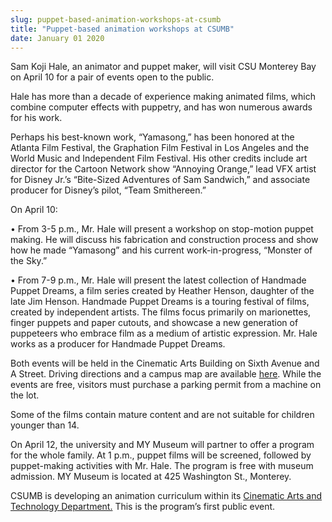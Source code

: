 ```yaml
---
slug: puppet-based-animation-workshops-at-csumb
title: "Puppet-based animation workshops at CSUMB"
date: January 01 2020
---
```


<p>Sam Koji Hale, an animator and puppet maker, will visit CSU Monterey Bay on April 10 for a pair of events open to the public.
</p><p>Hale has more than a decade of experience making animated films, which combine computer effects with puppetry, and has won numerous awards for his work.
</p><p>Perhaps his best-known work, “Yamasong,” has been honored at the Atlanta Film Festival, the Graphation Film Festival in Los Angeles and the World Music and Independent Film Festival. His other credits include art director for the Cartoon Network show “Annoying Orange,” lead VFX artist for Disney Jr.’s “Bite-Sized Adventures of Sam Sandwich,” and associate producer for Disney’s pilot, “Team Smithereen.”
</p><p>On April 10:
</p><p>• From 3-5 p.m., Mr. Hale will present a workshop on stop-motion puppet making. He will discuss his fabrication and construction process and show how he made “Yamasong” and his current work-in-progress, “Monster of the Sky.”
</p><p>• From 7-9 p.m., Mr. Hale will present the latest collection of Handmade Puppet Dreams, a film series created by Heather Henson, daughter of the late Jim Henson. Handmade Puppet Dreams is a touring festival of films, created by independent artists. The films focus primarily on marionettes, finger puppets and paper cutouts, and showcase a new generation of puppeteers who embrace film as a medium of artistic expression. Mr. Hale works as a producer for Handmade Puppet Dreams.
</p><p>Both events will be held in the Cinematic Arts Building on Sixth Avenue and A Street. Driving directions and a campus map are available <a href="http://csumb.edu/maps">here</a>. While the events are free, visitors must purchase a parking permit from a machine on the lot.
</p><p>Some of the films contain mature content and are not suitable for children younger than 14.
</p><p>On April 12, the university and MY Museum will partner to offer a program for the whole family. At 1 p.m., puppet films will be screened, followed by puppet-making activities with Mr. Hale. The program is free with museum admission. MY Museum is located at 425 Washington St., Monterey.
</p><p>CSUMB is developing an animation curriculum within its <a href="http://csumb.edu/tat">Cinematic Arts and Technology Department.</a> This is the program’s first public event.  
</p>
